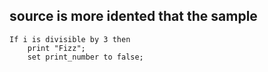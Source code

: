 
## source is more idented that the sample

<!-- source: https://github.com/bennage/reagan/blob/master/test/_reference.code#L10-L12 -->

```pseudocode
If i is divisible by 3 then
    print "Fizz";
    set print_number to false;
```